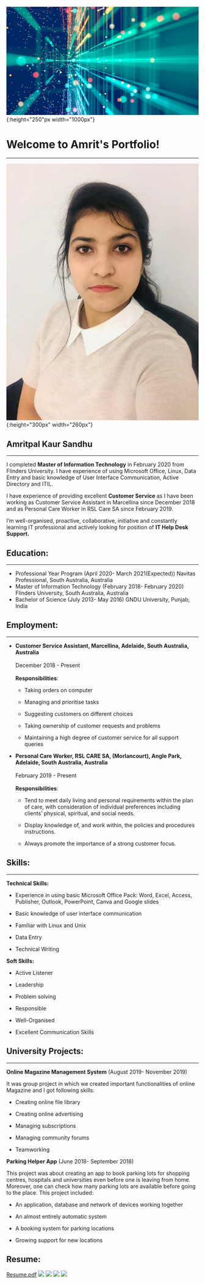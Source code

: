 ![](/Images/Information%20Technology%20image.jpg){:height="250"px width="1000px"}



# Welcome to Amrit's Portfolio!
  -----------------------------
  
![](Images/WhatsApp%20Image%202020-11-29%20at%205.15.08%20PM.jpeg){:height="300px" width="260px"} 
## Amritpal Kaur Sandhu
  --------------------

I completed **Master of Information Technology** in February 2020 from Flinders University. I have experience of using Microsoft Office, Linux, Data Entry and basic knowledge of User Interface Communication, Active Directory and ITIL.


I have experience of providing excellent **Customer Service** as I have been working as Customer Service Assistant in Marcellina since December 2018 and as Personal Care Worker in RSL Care SA since February 2019. 


I’m well-organised, proactive, collaborative, initiative and constantly learning IT professional and actively looking for position of **IT Help Desk Support.**

## Education:
  ----------
  
+ Professional Year Program  (April 2020- March 2021(Expected)) 
  Navitas Professional, South Australia, Australia
+ Master of Information Technology (February 2018- February 2020)
  Flinders University, South Australia, Australia
+ Bachelor of Science (July 2013- May 2016)
  GNDU University, Punjab, India

## Employment:
   -----------
  
+ **Customer Service Assistant, Marcellina, Adelaide, South Australia, Australia** <br>
  <br>
  December 2018 - Present <br>
  <br>
  **Responsibilities**: 
  - Taking orders on computer

  - Managing and prioritise tasks
  
  - Suggesting customers on different choices
  
  - Taking ownership of customer requests and problems
  
  - Maintaining a high degree of customer service for all support queries


+ **Personal Care Worker, RSL CARE SA, (Morlancourt), Angle Park, Adelaide, South Australia, Australia** <br>
  <br>
  February 2019 - Present <br>
  <br>
  **Responsibilities**:
  - Tend to meet daily living and personal requirements within the plan of care, with consideration of individual preferences including clients’ physical,                         spiritual, and social needs.
  
  - Display knowledge of, and work within, the policies and procedures instructions.
  
  - Always promote the importance of a strong customer focus.
  

## Skills:
   -----------
  
 **Technical Skills:**
+ Experience in using basic Microsoft Office Pack: Word, Excel, Access, Publisher, Outlook, PowerPoint, Canva and Google slides

+ Basic knowledge of user interface communication

+ Familiar with Linux and Unix

+ Data Entry

+ Technical Writing

**Soft Skills:**
+ Active Listener

+ Leadership

+ Problem solving

+ Responsible

+ Well-Organised

+ Excellent Communication Skills

## University Projects:
   --------------------
 
**Online Magazine Management System** (August 2019- November 2019)<br>     

It was group project in which we created important functionalities of online Magazine and I got following skills: 

+	Creating online file library 

+	Creating online advertising  

+	Managing subscriptions 

+	Managing community forums

+	Teamworking

**Parking Helper App** (June 2018- September 2018)<br>	

This project was about creating an app to book parking lots for shopping centres, hospitals and universities even before one is leaving from home. Moreover, one can check how many parking lots are available before going to the place. This project included:

+ An application, database and network of devices working together

+ An almost entirely automatic system

+	A booking system for parking locations

+	Growing support for new locations


## Resume:

[Resume.pdf](https://github.com/Amritsandhu95/Amrit_Portfolio/blob/main/Resume-IT-Amrit%20Sandhu.pdf)
![](r1.PNG)
![](r2.PNG)
![](r3.PNG)
![](r4.PNG)




    
    
 




